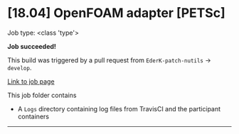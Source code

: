 # [18.04] OpenFOAM adapter [PETSc]

Job type: <class 'type'>



**Job succeeded!**



This build was triggered by a pull request from `EderK-patch-nutils` → `develop`.



[Link to job page]({[job_link]})


This job folder contains
- A `Logs` directory containing log files from TravisCI and the participant containers


---

